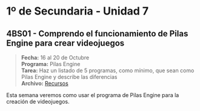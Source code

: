 # 1º de Secundaria - Unidad 7

<div class="currentTheme">

## 4BS01 - Comprendo el funcionamiento de Pilas Engine para crear videojuegos

> **Fecha:** 16 al 20 de Octubre<br> **Programa:** Pilas Engine<br> **Tarea:** Haz un listado de 5 programas, como mínimo, que sean como Pilas Engine y describe las diferencias<br> **Archivo:** [Recursos](https://app.box.com/s/w424gtovq0yku7y5fc00cfojstbui0it)

Esta semana veremos como usar el programa de Pilas Engine para la creación de videojuegos.

</div>